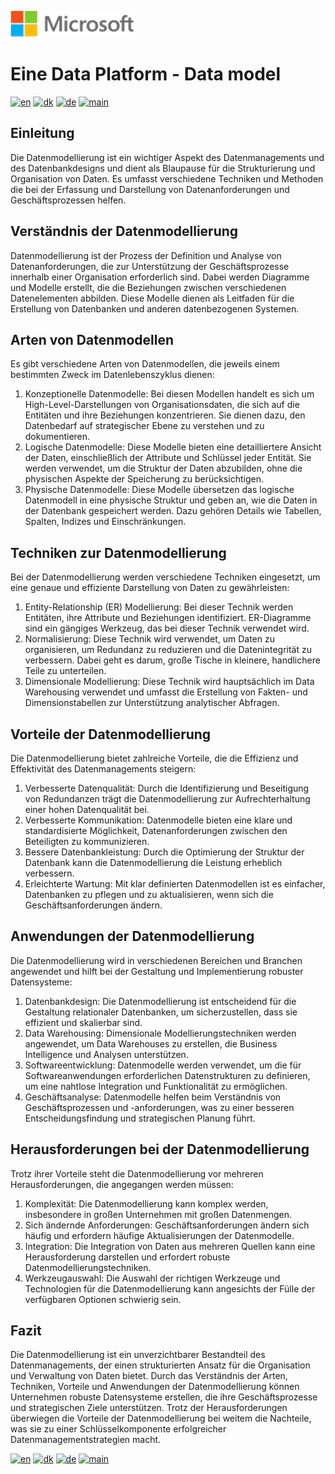 ![microsoft](../images/microsoft.png)

# Eine Data Platform - Data model

[![en](https://img.shields.io/badge/lang-en-red.svg)](DataModel.md)
[![dk](https://img.shields.io/badge/lang-dk-green.svg)](DataModel-da.md)
[![de](https://img.shields.io/badge/lang-de-yellow.svg)](DataModel-de.md)
[![main](https://img.shields.io/badge/main-document-blue.svg)](../README.md)

## Einleitung

Die Datenmodellierung ist ein wichtiger Aspekt des Datenmanagements und des Datenbankdesigns und dient als Blaupause für die Strukturierung und Organisation von Daten. Es umfasst verschiedene Techniken und Methoden
die bei der Erfassung und Darstellung von Datenanforderungen und Geschäftsprozessen helfen.

## Verständnis der Datenmodellierung
Datenmodellierung ist der Prozess der Definition und Analyse von Datenanforderungen, die zur Unterstützung der Geschäftsprozesse innerhalb einer Organisation erforderlich sind. Dabei werden Diagramme und Modelle erstellt, die die Beziehungen zwischen verschiedenen Datenelementen abbilden. Diese Modelle dienen als Leitfaden für die Erstellung von Datenbanken und anderen datenbezogenen Systemen.

## Arten von Datenmodellen
Es gibt verschiedene Arten von Datenmodellen, die jeweils einem bestimmten Zweck im Datenlebenszyklus dienen:
1) Konzeptionelle Datenmodelle: Bei diesen Modellen handelt es sich um High-Level-Darstellungen von Organisationsdaten, die sich auf die Entitäten und ihre Beziehungen konzentrieren. Sie dienen dazu, den Datenbedarf auf strategischer Ebene zu verstehen und zu dokumentieren.
2) Logische Datenmodelle: Diese Modelle bieten eine detailliertere Ansicht der Daten, einschließlich der Attribute und Schlüssel jeder Entität. Sie werden verwendet, um die Struktur der Daten abzubilden, ohne die physischen Aspekte der Speicherung zu berücksichtigen.
3) Physische Datenmodelle: Diese Modelle übersetzen das logische Datenmodell in eine physische Struktur und geben an, wie die Daten in der Datenbank gespeichert werden. Dazu gehören Details wie Tabellen, Spalten, Indizes und Einschränkungen.

## Techniken zur Datenmodellierung

Bei der Datenmodellierung werden verschiedene Techniken eingesetzt, um eine genaue und effiziente Darstellung von Daten zu gewährleisten:

1) Entity-Relationship (ER) Modellierung: Bei dieser Technik werden Entitäten, ihre Attribute und Beziehungen identifiziert. ER-Diagramme sind ein gängiges Werkzeug, das bei dieser Technik verwendet wird.
2) Normalisierung: Diese Technik wird verwendet, um Daten zu organisieren, um Redundanz zu reduzieren und die Datenintegrität zu verbessern. Dabei geht es darum, große Tische in kleinere, handlichere Teile zu unterteilen.
3) Dimensionale Modellierung: Diese Technik wird hauptsächlich im Data Warehousing verwendet und umfasst die Erstellung von Fakten- und Dimensionstabellen zur Unterstützung analytischer Abfragen.

## Vorteile der Datenmodellierung

Die Datenmodellierung bietet zahlreiche Vorteile, die die Effizienz und Effektivität des Datenmanagements steigern:

1) Verbesserte Datenqualität: Durch die Identifizierung und Beseitigung von Redundanzen trägt die Datenmodellierung zur Aufrechterhaltung einer hohen Datenqualität bei.
2) Verbesserte Kommunikation: Datenmodelle bieten eine klare und standardisierte Möglichkeit, Datenanforderungen zwischen den Beteiligten zu kommunizieren.
3) Bessere Datenbankleistung: Durch die Optimierung der Struktur der Datenbank kann die Datenmodellierung die Leistung erheblich verbessern.
4) Erleichterte Wartung: Mit klar definierten Datenmodellen ist es einfacher, Datenbanken zu pflegen und zu aktualisieren, wenn sich die Geschäftsanforderungen ändern.

## Anwendungen der Datenmodellierung

Die Datenmodellierung wird in verschiedenen Bereichen und Branchen angewendet und hilft bei der Gestaltung und Implementierung robuster Datensysteme:

1) Datenbankdesign: Die Datenmodellierung ist entscheidend für die Gestaltung relationaler Datenbanken, um sicherzustellen, dass sie effizient und skalierbar sind.
2) Data Warehousing: Dimensionale Modellierungstechniken werden angewendet, um Data Warehouses zu erstellen, die Business Intelligence und Analysen unterstützen.
3) Softwareentwicklung: Datenmodelle werden verwendet, um die für Softwareanwendungen erforderlichen Datenstrukturen zu definieren, um eine nahtlose Integration und Funktionalität zu ermöglichen.
4) Geschäftsanalyse: Datenmodelle helfen beim Verständnis von Geschäftsprozessen und -anforderungen, was zu einer besseren Entscheidungsfindung und strategischen Planung führt.

## Herausforderungen bei der Datenmodellierung

Trotz ihrer Vorteile steht die Datenmodellierung vor mehreren Herausforderungen, die angegangen werden müssen:

1) Komplexität: Die Datenmodellierung kann komplex werden, insbesondere in großen Unternehmen mit großen Datenmengen.
2) Sich ändernde Anforderungen: Geschäftsanforderungen ändern sich häufig und erfordern häufige Aktualisierungen der Datenmodelle.
3) Integration: Die Integration von Daten aus mehreren Quellen kann eine Herausforderung darstellen und erfordert robuste Datenmodellierungstechniken.
4) Werkzeugauswahl: Die Auswahl der richtigen Werkzeuge und Technologien für die Datenmodellierung kann angesichts der Fülle der verfügbaren Optionen schwierig sein.

## Fazit

Die Datenmodellierung ist ein unverzichtbarer Bestandteil des Datenmanagements, der einen strukturierten Ansatz für die Organisation und Verwaltung von Daten bietet. Durch das Verständnis der Arten, Techniken, Vorteile und Anwendungen der Datenmodellierung können Unternehmen robuste Datensysteme erstellen, die ihre Geschäftsprozesse und strategischen Ziele unterstützen. Trotz der Herausforderungen überwiegen die Vorteile der Datenmodellierung bei weitem die Nachteile, was sie zu einer Schlüsselkomponente erfolgreicher Datenmanagementstrategien macht.



[![en](https://img.shields.io/badge/lang-en-red.svg)](DataModel.md)
[![dk](https://img.shields.io/badge/lang-dk-green.svg)](DataModel-da.md)
[![de](https://img.shields.io/badge/lang-de-yellow.svg)](DataModel-de.md)
[![main](https://img.shields.io/badge/main-document-blue.svg)](../README.md)